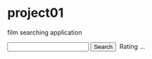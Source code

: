# project01
film searching application 
<html lang="en">
<head>
    <meta charset="UTF-8">
    <meta name="viewport" content="width=device-width, initial-scale=1.0">
    <title>Document</title>
    <link rel="stylesheet" href="index.CSS"></link>
</head>
<body>
    <input type="text" id = "movie"/>
    <button onclick="search()">Search</button>
    <img src ="" id ="poster"/>
    <span>Rating</span>
    <span id="rate">...</span>

</body>
<script src="index.js"></script>
</html>
